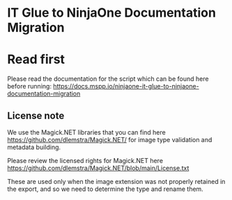 # IT Glue to NinjaOne Documentation Migration
# Read first
Please read the documentation for the script which can be found here before running: 
https://docs.mspp.io/ninjaone-it-glue-to-ninjaone-documentation-migration

## License note
We use the Magick.NET libraries that you can find here https://github.com/dlemstra/Magick.NET/ for image type validation and metadata building.

Please review the licensed rights for Magick.NET here https://github.com/dlemstra/Magick.NET/blob/main/License.txt

These are used only when the image extension was not properly retained in the export, and so we need to determine the type and rename them.

